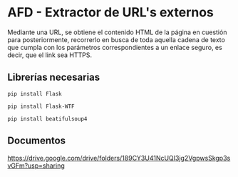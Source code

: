 # AFD - Extractor de URL's externos
Mediante una URL, se obtiene el contenido HTML de la página en cuestión para posteriormente, 
recorrerlo en busca de toda aquella cadena de texto que cumpla con los parámetros correspondientes
a un enlace seguro, es decir, que el link sea HTTPS.
## Librerías necesarias
`pip install Flask`

`pip install Flask-WTF`

`pip install beatifulsoup4`

## Documentos
https://drive.google.com/drive/folders/189CY3U41NcUQI3jg2VgpwsSkgp3svGFm?usp=sharing
